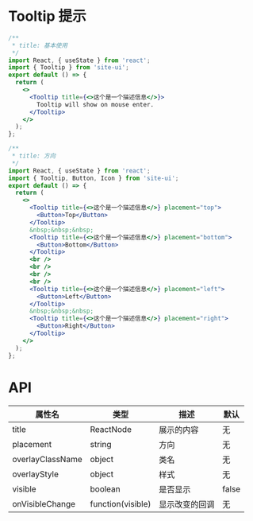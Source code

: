# Tooltip 提示

```jsx
/**
 * title: 基本使用
 */
import React, { useState } from 'react';
import { Tooltip } from 'site-ui';
export default () => {
  return (
    <>
      <Tooltip title={<>这个是一个描述信息</>}>
        Tooltip will show on mouse enter.
      </Tooltip>
    </>
  );
};
```

```jsx
/**
 * title: 方向
 */
import React, { useState } from 'react';
import { Tooltip, Button, Icon } from 'site-ui';
export default () => {
  return (
    <>
      <Tooltip title={<>这个是一个描述信息</>} placement="top">
        <Button>Top</Button>
      </Tooltip>
      &nbsp;&nbsp;&nbsp;
      <Tooltip title={<>这个是一个描述信息</>} placement="bottom">
        <Button>Bottom</Button>
      </Tooltip>
      <br />
      <br />
      <br />
      <br />
      <Tooltip title={<>这个是一个描述信息</>} placement="left">
        <Button>Left</Button>
      </Tooltip>
      &nbsp;&nbsp;&nbsp;
      <Tooltip title={<>这个是一个描述信息</>} placement="right">
        <Button>Right</Button>
      </Tooltip>
    </>
  );
};
```

# API

| **属性名**       | **类型**          | **描述**       | **默认** |
| ---------------- | ----------------- | -------------- | -------- |
| title            | ReactNode         | 展示的内容     | 无       |
| placement        | string            | 方向           | 无       |
| overlayClassName | object            | 类名           | 无       |
| overlayStyle     | object            | 样式           | 无       |
| visible          | boolean           | 是否显示       | false    |
| onVisibleChange  | function(visible) | 显示改变的回调 | 无       |
